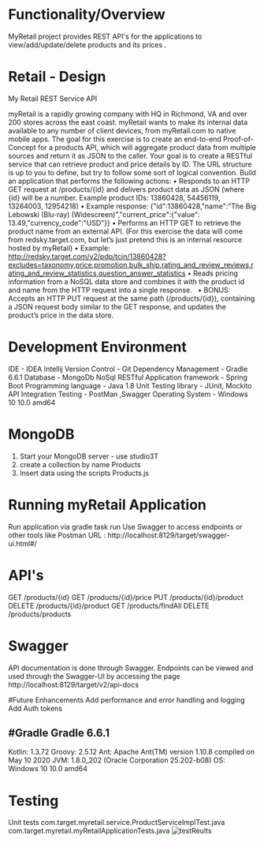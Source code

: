 # Functionality/Overview
MyRetail project provides REST API's for the applications to view/add/update/delete products and its prices .

# Retail - Design 
My Retail REST Service API

myRetail is a rapidly growing company with HQ in Richmond, VA and over 200 stores across the east coast. myRetail wants to make its internal data available to any number of client devices, from myRetail.com to native mobile apps. 
The goal for this exercise is to create an end-to-end Proof-of-Concept for a products API, which will aggregate product data from multiple sources and return it as JSON to the caller. 
Your goal is to create a RESTful service that can retrieve product and price details by ID. The URL structure is up to you to define, but try to follow some sort of logical convention.
Build an application that performs the following actions: 
•	Responds to an HTTP GET request at /products/{id} and delivers product data as JSON (where {id} will be a number. 
Example product IDs: 13860428, 54456119, 13264003, 12954218) 
•	Example response: {"id":13860428,"name":"The Big Lebowski (Blu-ray) (Widescreen)","current_price":{"value": 13.49,"currency_code":"USD"}}
•	Performs an HTTP GET to retrieve the product name from an external API. (For this exercise the data will come from redsky.target.com, but let’s just pretend this is an internal resource hosted by myRetail) 
•	Example: http://redsky.target.com/v2/pdp/tcin/13860428?excludes=taxonomy,price,promotion,bulk_ship,rating_and_review_reviews,rating_and_review_statistics,question_answer_statistics
•	Reads pricing information from a NoSQL data store and combines it with the product id and name from the HTTP request into a single response.  
•	BONUS: Accepts an HTTP PUT request at the same path (/products/{id}), containing a JSON request body similar to the GET response, and updates the product’s price in the data store. 

# Development Environment
IDE - IDEA Intellij
Version Control - Git
Dependency Management - Gradle 6.6.1
Database - MongoDb NoSql
RESTful Application framework - Spring Boot
Programming language - Java 1.8
Unit Testing library - JUnit, Mockito
API Integration Testing - PostMan ,Swagger
Operating System - Windows 10 10.0 amd64

# MongoDB
1. Start your MongoDB server - use studio3T 
2. create a collection by name Products
3. Insert data using the scripts Products.js

# Running myRetail Application
Run application via gradle task run
Use Swagger to access endpoints or other tools like Postman
URL : http://localhost:8129/target/swagger-ui.html#/

# API's
GET /products/{id}
GET /products/{id}/price
PUT /products/{id}/product
DELETE /products/{id}/product
GET /products/findAll
DELETE /products/products


# Swagger
API documentation is done through Swagger. Endpoints can be viewed and used through the Swagger-UI by accessing the page http://localhost:8129/target/v2/api-docs

#Future Enhancements
Add  performance and error handling and logging
Add Auth tokens 

#Gradle
Gradle 6.6.1
------------------------------------------------------------
Kotlin:       1.3.72
Groovy:       2.5.12
Ant:          Apache Ant(TM) version 1.10.8 compiled on May 10 2020
JVM:          1.8.0_202 (Oracle Corporation 25.202-b08)
OS:           Windows 10 10.0 amd64

# Testing
Unit tests
com.target.myretail.service.ProductServiceImplTest.java
com.target.myretail.myRetailApplicationTests.java
![testReults](https://user-images.githubusercontent.com/68809796/110689472-b8fefd00-8208-11eb-8b6e-55b5d37beb35.JPG)

